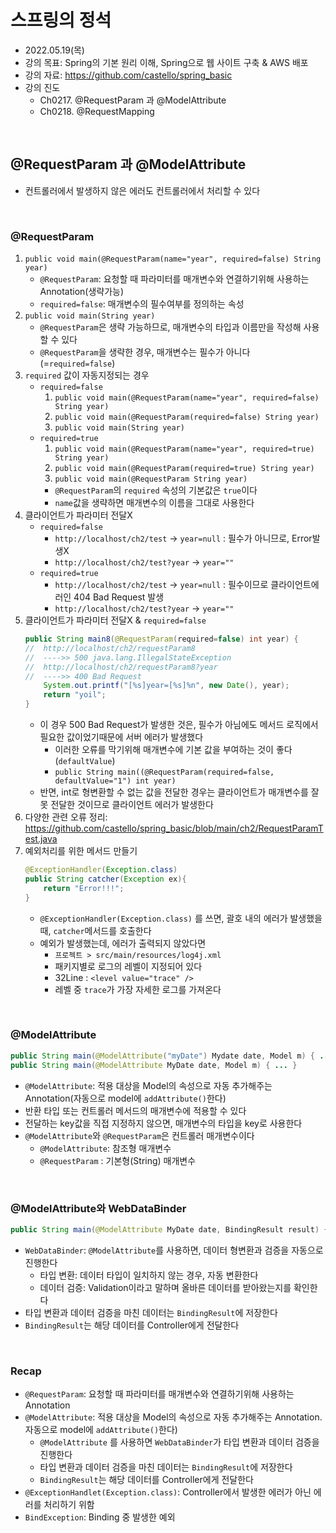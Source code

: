 
# 스프링의 정석
- 2022.05.19(목)
- 강의 목표: Spring의 기본 원리 이해, Spring으로 웹 사이트 구축 & AWS 배포
- 강의 자료: https://github.com/castello/spring_basic
- 강의 진도 
	- Ch0217. @RequestParam 과 @ModelAttribute
	- Ch0218. @RequestMapping

<br>

## @RequestParam 과 @ModelAttribute
- 컨트롤러에서 발생하지 않은 에러도 컨트롤러에서 처리할 수 있다

<br>

### @RequestParam
1. `public void main(@RequestParam(name="year", required=false) String year)`
	- `@RequestParam`: 요청할 때 파라미터를 매개변수와 연결하기위해 사용하는 Annotation(생략가능)
	- `required=false`: 매개변수의 필수여부를 정의하는 속성	
2. `public void main(String year)`
	- `@RequestParam`은 생략 가능하므로, 매개변수의 타입과 이름만을 작성해 사용할 수 있다
	- `@RequestParam`을 생략한 경우, 매개변수는 필수가 아니다 (=`required=false`)
3. `required` 값이 자동지정되는 경우
	- `required=false`
		1. `public void main(@RequestParam(name="year", required=false) String year)`
		2. `public void main(@RequestParam(required=false) String year)`
		3. `public void main(String year)`
	- `required=true`
		1. `public void main(@RequestParam(name="year", required=true) String year)`
		2. `public void main(@RequestParam(required=true) String year)`
		3. `public void main(@RequestParam String year)`
		- `@RequestParam`의 `required` 속성의 기본값은 `true`이다
		- `name`값을 생략하면 매개변수의 이름을 그대로 사용한다 
4. 클라이언트가 파라미터 전달X
	- `required=false`
		- `http://localhost/ch2/test`		→ `year=null` : 필수가 아니므로, Error발생X
		- `http://localhost/ch2/test?year`	→ `year=""` 
	- `required=true`
		- `http://localhost/ch2/test`		→ `year=null` : 필수이므로 클라이언트에러인 404 Bad Request 발생
		- `http://localhost/ch2/test?year`	→ `year=""` 
5. 클라이언트가 파라미터 전달X & `required=false`
	```java
	public String main8(@RequestParam(required=false) int year) {   
	//	http://localhost/ch2/requestParam8        
	//	---->> 500 java.lang.IllegalStateException
	//	http://localhost/ch2/requestParam8?year   
	//	---->> 400 Bad Request
		System.out.printf("[%s]year=[%s]%n", new Date(), year);
		return "yoil";
	}
	```
	- 이 경우 500 Bad Request가 발생한 것은, 필수가 아님에도 메서드 로직에서 필요한 값이었기때문에 서버 에러가 발생했다
		- 이러한 오류를 막기위해 매개변수에 기본 값을 부여하는 것이 좋다(`defaultValue`)
		- `public String main((@RequestParam(required=false, defaultValue="1") int year)`
	- 반면, int로 형변환할 수 없는 값을 전달한 경우는 클라이언트가 매개변수를 잘못 전달한 것이므로 클라이언트 에러가 발생한다
6. 다양한 관련 오류 정리: https://github.com/castello/spring_basic/blob/main/ch2/RequestParamTest.java
7. 예외처리를 위한 메서드 만들기
	```java
	@ExceptionHandler(Exception.class)
	public String catcher(Exception ex){
		return "Error!!!";
	}
	```
	- `@ExceptionHandler(Exception.class)` 를 쓰면, 괄호 내의 에러가 발생했을 때, `catcher`메서드를 호출한다
	- 예외가 발생했는데, 에러가 출력되지 않았다면
		- `프로젝트 > src/main/resources/log4j.xml`
		- 패키지별로 로그의 레벨이 지정되어 있다
		- 32Line : `<level value="trace" />`
		- 레벨 중 `trace`가 가장 자세한 로그를 가져온다


<br>

### @ModelAttribute
```java
public String main(@ModelAttribute("myDate") Mydate date, Model m) { ... }
public String main(@ModelAttribute MyDate date, Model m) { ... }
```
- `@ModelAttribute`: 적용 대상을 Model의 속성으로 자동 추가해주는 Annotation(자동으로 model에 `addAttribute()`한다)
- 반환 타입 또는 컨트롤러 메서드의 매개변수에 적용할 수 있다
- 전달하는 key값을 직접 지정하지 않으면, 매개변수의 타입을 key로 사용한다 
- `@ModelAttribute`와 `@RequestParam`은 컨트롤러 매개변수이다 
	- `@ModelAttribute`: 참조형 매개변수
	- `@RequestParam` : 기본형(String) 매개변수

<br>

### @ModelAttribute와 WebDataBinder
```java
public String main(@ModelAttribute MyDate date, BindingResult result) { ... }
```
- `WebDataBinder`: `@ModelAttribute`를 사용하면, 데이터 형변환과 검증을 자동으로 진행한다 
	- 타입 변환: 데이터 타입이 일치하지 않는 경우, 자동 변환한다
	- 데이터 검증: Validation이라고 말하며 올바른 데이터를 받아왔는지를 확인한다
- 타입 변환과 데이터 검증을 마친 데이터는 `BindingResult`에 저장한다
- `BindingResult`는 해당 데이터를 Controller에게 전달한다 

<br>

### Recap
- `@RequestParam`: 요청할 때 파라미터를 매개변수와 연결하기위해 사용하는 Annotation
- `@ModelAttribute`: 적용 대상을 Model의 속성으로 자동 추가해주는 Annotation. 자동으로 model에 `addAttribute()`한다)
	- `@ModelAttribute` 를 사용하면 `WebDataBinder`가 타입 변환과 데이터 검증을 진행한다
	- 타입 변환과 데이터 검증을 마친 데이터는 `BindingResult`에 저장한다
	- `BindingResult`는 해당 데이터를 Controller에게 전달한다 	
- `@ExceptionHandlet(Exception.class)`: Controller에서 발생한 에러가 아닌 에러를 처리하기 위함
- `BindException`: Binding 중 발생한 예외